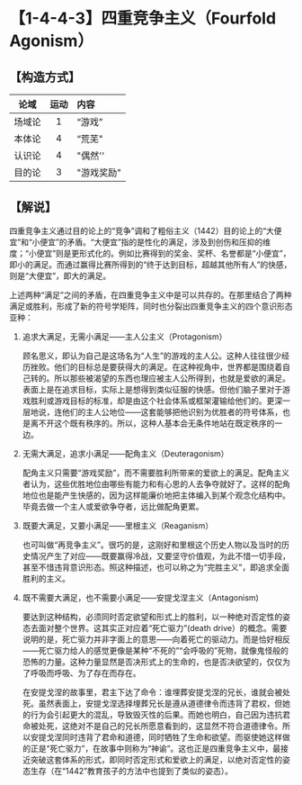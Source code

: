 # 【1-4-4-3】四重竞争主义（Fourfold Agonism）
## 【构造方式】
| 论域 | 运动           | 内容 |
|:----:|:----------------:|:-----|
| 场域论   |1 |  “游戏”  |
| 本体论   | 4|  “荒芜"  |
| 认识论   |4 |  "偶然''  |
| 目的论   | 3| "游戏奖励" |

## 【解说】
四重竞争主义通过目的论上的“竞争”调和了粗俗主义（1442）目的论上的“大便宜”和“小便宜”的矛盾。“大便宜”指的是性化的满足，涉及到创伤和压抑的维度；“小便宜”则是更形式化的。例如比赛得到的奖金、奖杯、名誉都是“小便宜”，即小的满足。而通过赢得比赛所得到的“终于达到目标，超越其他所有人”的快感，则是“大便宜”，即大的满足。

上述两种“满足”之间的矛盾，在四重竞争主义中是可以共存的。在那里结合了两种满足或胜利，形成了新的符号学矩阵，同时也分裂出四重竞争主义的四个意识形态亚种：

1. 追求大满足，无需小满足——主人公主义（Protagonism）

   顾名思义，即认为自己是这场名为“人生”的游戏的主人公。这种人往往很少经历挫败。他们的目标总是要获得大的满足。在这种视角中，世界都是围绕着自己转的。所以那些被渴望的东西也理应被主人公所得到，也就是爱欲的满足。表面上是在追求目标，实际上是想得到类似征服的快感。但他们脑子里对于游戏胜利或游戏目标的标准，却是由这个社会体系或框架灌输给他们的。更深一层地说，连他们的主人公地位——这套能够把他识别为优胜者的符号体系，也是离不开这个既有秩序的。所以，这种人基本会无条件地站在既定秩序的一边。

2. 无需大满足，追求小满足——配角主义（Deuteragonism）

   配角主义只需要“游戏奖励”，而不需要胜利所带来的爱欲上的满足。配角主义者认为，这些优胜地位由哪些有能力和有心思的人去争夺就好了。这样的配角地位也是能产生快感的，因为这样能廉价地把主体编入到某个观念化结构中。毕竟去做一个主人或爱欲争夺者，远比做配角更累。

3. 既要大满足，又要小满足——里根主义（Reaganism）

   也可叫做“再竞争主义”。很巧的是，这刚好和里根这个历史人物以及当时的历史情况产生了对应——既要赢得冷战，又要坚守价值观，为此不惜一切手段，甚至不惜违背意识形态。照这种描述，也可以称之为“完胜主义”，即追求全面胜利的主义。

4. 既不需要大满足，也不需要小满足——安提戈涅主义（Antagonism)

   要达到这种结构，必须同时否定欲望和形式上的胜利，以一种绝对否定性的姿态去面对整个世界。这其实正对应着“死亡驱力”(death drive）的概念。需要说明的是，死亡驱力并非字面上的意思——向着死亡的驱动力。而是恰好相反——死亡驱力给人的感觉更像是某种“不死的”“会呼吸的”死物，就像鬼怪般的恐怖的力量。这种力量显然是否决形式上的生命的，也是否决欲望的，仅仅为了呼吸而呼吸、为了存在而存在。
   
   在安提戈涅的故事里，君主下达了命令：谁埋葬安提戈涅的兄长，谁就会被处死。虽然表面上，安提戈涅选择埋葬兄长是遵从道德律令而违背了君权，但她的行为会引起更大的混乱，导致毁灭性的后果。而她也明白，自己因为违抗君命被处死，这绝对不是自己的兄长所愿意看到的，这显然不符合道德律令。所以安提戈涅同时违背了君命和道德，同时牺牲了生命和欲望。而驱使她这样做的正是“死亡驱力”，在故事中则称为“神谕”。这也正是四重竞争主义中，最接近突破这套体系的形式，即同时否定形式和爱欲上的满足，以绝对否定性的姿态生存（在“1442”教育孩子的方法中也提到了类似的姿态）。